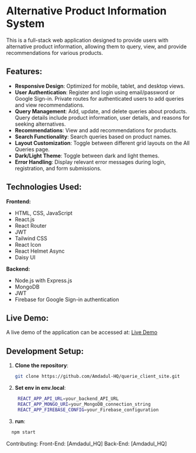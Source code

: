 # Alternative Product Information System

This is a full-stack web application designed to provide users with alternative product information, allowing them to query, view, and provide recommendations for various products.

## Features:

- **Responsive Design**: Optimized for mobile, tablet, and desktop views.
- **User Authentication**: Register and login using email/password or Google Sign-in. Private routes for authenticated users to add queries and view recommendations.
- **Query Management**: Add, update, and delete queries about products. Query details include product information, user details, and reasons for seeking alternatives.
- **Recommendations**: View and add recommendations for products.
- **Search Functionality**: Search queries based on product names.
- **Layout Customization**: Toggle between different grid layouts on the All Queries page.
- **Dark/Light Theme**: Toggle between dark and light themes.
- **Error Handling**: Display relevant error messages during login, registration, and form submissions.

## Technologies Used:

**Frontend:**
- HTML, CSS, JavaScript
- React.js
- React Router
- JWT
- Tailwind CSS
- React Icon
- React Helmet Async
- Daisy UI

**Backend:**
- Node.js with Express.js
- MongoDB
- JWT
- Firebase for Google Sign-in authentication

## Live Demo:

A live demo of the application can be accessed at: [Live Demo](https://shop-now-fc5a4.web.app/)

## Development Setup:

1. **Clone the repository**:
   ```bash
   git clone https://github.com/Amdadul-HQ/querie_client_site.git
   
2. **Set env in env.local**:
   ```bash
    REACT_APP_API_URL=your_backend_API_URL
    REACT_APP_MONGO_URI=your_MongoDB_connection_string
    REACT_APP_FIREBASE_CONFIG=your_Firebase_configuration

3. **run**:
```bash
  npm start
```
Contributing:
Front-End: [Amdadul_HQ]
Back-End: [Amdadul_HQ]


